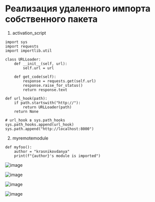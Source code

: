 # Реализация удаленного импорта собственного пакета

1. activation_script
```
import sys
import requests
import importlib.util

class URLLoader:
    def __init__(self, url):
        self.url = url

    def get_code(self):
        response = requests.get(self.url)
        response.raise_for_status()
        return response.text

def url_hook(path):
    if path.startswith("http://"):
        return URLLoader(path)
    return None

# url_hook в sys.path_hooks
sys.path_hooks.append(url_hook)
sys.path.append("http://localhost:8000")
```

2. myremotemodule

```
def myfoo():
    author = "krasnikovdanya"
    print(f"{author}'s module is imported")
```

![image](https://github.com/user-attachments/assets/75f89f86-8316-4c62-9bb5-af26d5b1bfa9)

![image](https://github.com/user-attachments/assets/c362b04d-ef28-4d08-a7be-3e9d85e45018)

![image](https://github.com/user-attachments/assets/41417026-85c5-44a9-bb90-8f8266a99ee4)

![image](https://github.com/user-attachments/assets/d622d7be-b3e8-416d-b98b-1e96e41a181c)



